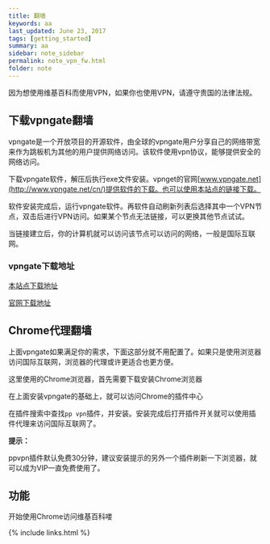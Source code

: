 ```yaml
---
title: 翻墙
keywords: aa 
last_updated: June 23, 2017
tags: [getting_started]
summary: aa 
sidebar: note_sidebar
permalink: note_vpn_fw.html
folder: note 
---
```


因为想使用维基百科而使用VPN，如果你也使用VPN，请遵守贵国的法律法规。

## 下载vpngate翻墙

vpngate是一个开放项目的开源软件，由全球的vpngate用户分享自己的网络带宽来作为跳板机为其他的用户提供网络访问。该软件使用vpn协议，能够提供安全的网络访问。

下载vpngate软件，解压后执行exe文件安装。vpnget的官网[www.vpngate.net](http://www.vpngate.net/cn/)提供软件的下载。也可以使用本站点的链接下载。

软件安装完成后，运行vpngate软件。再软件自动刷新列表后选择其中一个VPN节点，双击后进行VPN访问。如果某个节点无法链接，可以更换其他节点试试。

当链接建立后，你的计算机就可以访问该节点可以访问的网络，一般是国际互联网。

### vpngate下载地址

[本站点下载地址](http://wenyu-mdnote.oss-cn-shanghai.aliyuncs.com/vpngate-client-2017.05.10-build-9634.138368.zip)

[官网下载地址](http://www.vpngate.net/cn/)

## Chrome代理翻墙

上面vpngate如果满足你的需求，下面这部分就不用配置了。如果只是使用浏览器访问国际互联网，浏览器的代理或许更适合也更方便。  

这里使用的Chrome浏览器，首先需要下载安装Chrome浏览器

在上面安装vpngate的基础上，就可以访问Chrome的插件中心

在插件搜索中查找`pp vpn`插件，并安装。安装完成后打开插件开关就可以使用插件代理来访问国际互联网了。

**提示：**

ppvpn插件默认免费30分钟，建议安装提示的另外一个插件刷新一下浏览器，就可以成为VIP一直免费使用了。

## 功能

开始使用Chrome访问维基百科喽

{% include links.html %}
